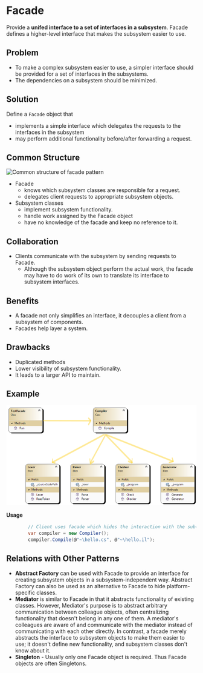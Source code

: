 ﻿# Facade

Provide a **unifed interface to a set of interfaces in a subsystem**. Facade defines a higher-level interface that makes the subsystem easier to use.

## Problem

* To make a complex subsystem easier to use, a simpler interface should be provided for a set of interfaces in the subsystems.
* The dependencies on a subsystem should be minimized.

## Solution

Define a `Facade` object that
* implements a simple interface which delegates the requests to the interfaces in the subsystem
* may perform additional functionality before/after forwarding a request.

## Common Structure

![Common structure of facade pattern](https://upload.wikimedia.org/wikipedia/commons/9/96/W3sDesign_Facade_Design_Pattern_UML.jpg)

* Facade
  * knows which subsystem classes are responsible for a request.
  * delegates client requests to appropriate subsystem objects.
* Subsystem classes
  * implement subsystem functionality.
  * handle work assigned by the Facade object
  * have no knowledge of the facade and keep no reference to it.

## Collaboration

* Clients communicate with the subsystem by sending requests to Facade.
  * Although the subsystem object perform the actual work, the facade may have to do work of its own to translate its interface to subsystem interfaces.

## Benefits

* A facade not only simplifies an interface, it decouples a client from a subsystem of components.
* Facades help layer a system.

## Drawbacks

* Duplicated methods
* Lower visibility of subsystem functionality.
* It leads to a larger API to maintain.

## Example

![Facade](../../Diagrams/Facade.png)

**Usage**

```csharp
        // Client uses facade which hides the interaction with the sub-processes
        var compiler = new Compiler();
        compiler.Compile(@"~\hello.cs", @"~\hello.il");
```

## Relations with Other Patterns

- **Abstract Factory** can be used with Facade to provide an interface for creating subsystem objects in a subsystem-independent way. Abstract Factory can also be used as an alternative to Facade to hide platform-specific classes.
- **Mediator** is similar to Facade in that it abstracts functionality of existing classes. However, Mediator's purpose is to abstract arbitrary communication between colleague objects, often centralizing functionality that doesn't belong in any one of them. A mediator's colleagues are aware of and communicate with the mediator instead of communicating with each other directly. In contrast, a facade merely abstracts the interface to subsystem objects to make them easier to use; it doesn't define new functionality, and subsystem classes don't know about it.
- **Singleton** - Usually only one Facade object is required. Thus Facade objects are often Singletons.